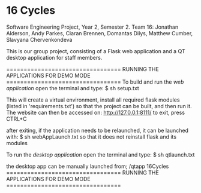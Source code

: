 # 16 Cycles

Software Engineering Project, Year 2, Semester 2.
Team 16: Jonathan Alderson, Andy Parkes, Ciaran Brennen, Domantas Dilys, Matthew Cumber, Slavyana Chervenkondeva

This is our group project, consisting of a Flask web application and a QT desktop application for staff members.

================================= RUNNING THE APPLICATIONS FOR DEMO MODE =================================
To build and run the *web application* open the terminal and type: 
	$ sh setup.txt 

This will create a virtual environment, install all required flask modules (listed in 'requirements.txt')
so that the project can be built, and then run it.
The website can then be accessed on:
	http://127.0.0.1:8111/ 
to exit, press CTRL+C

after exiting, if the application needs to be relaunched, it can be launched with:
	$ sh webAppLaunch.txt
	so that it does not reinstall flask and its modules


To run the *desktop application* open the terminal and type: 
	$ sh qtlaunch.txt 

the desktop app can be manually launched from;
	/qtapp 16Cycles
================================= RUNNING THE APPLICATIONS FOR DEMO MODE =================================
